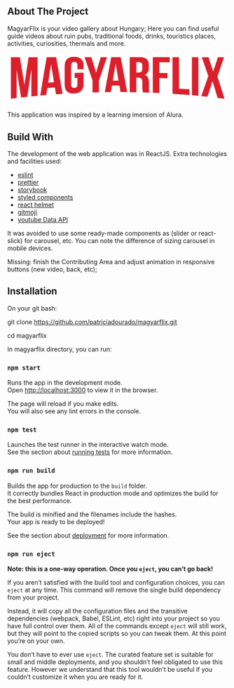 ## About The Project

MagyarFlix is your video gallery about Hungary; Here you can find useful guide videos about ruin pubs, 
traditional foods, drinks, touristics places, activities, curiosities, thermals and more.

![](/src/assets/img/MagyarFlix.png)

This application was inspired by a learning imersion of Alura.

## Build With

The development of the web application was in ReactJS. Extra technologies and facilities used:

* [eslint](https://eslint.org/)
* [prettier](https://prettier.io/)
* [storybook](https://storybook.js.org/)
* [styled components](https://styled-components.com/)
* [react helmet](https://www.npmjs.com/package/react-helmet)
* [gitmoji](https://gitmoji.carloscuesta.me/)
* [youtube Data API](https://developers.google.com/youtube/v3)

It was avoided to use some ready-made components as (slider or react-slick) for carousel, etc. 
You can note the difference of sizing carousel in mobile devices.

Missing: finish the Contributing Area and adjust animation in responsive buttons (new video, back, etc);

## Installation

On your git bash:

git clone https://github.com/patriciadourado/magyarflix.git

cd magyarflix

In magyarflix directory, you can run:

### `npm start`

Runs the app in the development mode.<br />
Open [http://localhost:3000](http://localhost:3000) to view it in the browser.

The page will reload if you make edits.<br />
You will also see any lint errors in the console.

### `npm test`

Launches the test runner in the interactive watch mode.<br />
See the section about [running tests](https://facebook.github.io/create-react-app/docs/running-tests) for more information.

### `npm run build`

Builds the app for production to the `build` folder.<br />
It correctly bundles React in production mode and optimizes the build for the best performance.

The build is minified and the filenames include the hashes.<br />
Your app is ready to be deployed!

See the section about [deployment](https://facebook.github.io/create-react-app/docs/deployment) for more information.

### `npm run eject`

**Note: this is a one-way operation. Once you `eject`, you can’t go back!**

If you aren’t satisfied with the build tool and configuration choices, you can `eject` at any time. This command will remove the single build dependency from your project.

Instead, it will copy all the configuration files and the transitive dependencies (webpack, Babel, ESLint, etc) right into your project so you have full control over them. All of the commands except `eject` will still work, but they will point to the copied scripts so you can tweak them. At this point you’re on your own.

You don’t have to ever use `eject`. The curated feature set is suitable for small and middle deployments, and you shouldn’t feel obligated to use this feature. However we understand that this tool wouldn’t be useful if you couldn’t customize it when you are ready for it.
